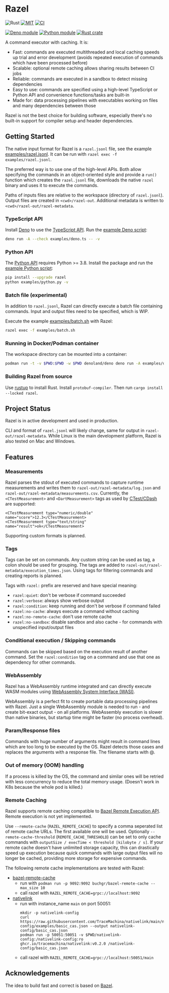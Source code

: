 # Razel

![Rust](https://img.shields.io/badge/language-rust-blue.svg)
[![MIT](https://img.shields.io/badge/license-MIT-blue.svg)](https://github.com/reu-dev/razel/blob/main/LICENSE.md)
[![CI](https://github.com/reu-dev/razel/actions/workflows/ci.yml/badge.svg)](https://github.com/reu-dev/razel/actions/workflows/ci.yml)

[![Deno module](https://shield.deno.dev/x/razel)](https://deno.land/x/razel)
[![Python module](https://img.shields.io/pypi/v/razel.svg)](https://pypi.org/pypi/razel)
[![Rust crate](https://img.shields.io/crates/v/razel.svg)](https://crates.io/crates/razel)

A command executor with caching. It is:

* Fast: commands are executed multithreaded and local caching speeds up trial and error development (avoids repeated
  execution of commands which have been processed before)
* Scalable: optional remote caching allows sharing results between CI jobs
* Reliable: commands are executed in a sandbox to detect missing dependencies
* Easy to use: commands are specified using a high-level TypeScript or Python API and convenience functions/tasks are
  built-in
* Made for: data processing pipelines with executables working on files and many dependencies between those

Razel is not the best choice for building software, especially there's no built-in support for compiler setup and header
dependencies.

## Getting Started

The native input format for Razel is a `razel.jsonl` file, see the example [examples/razel.jsonl](examples/razel.jsonl).
It can be run with `razel exec -f examples/razel.jsonl`.

The preferred way is to use one of the high-level APIs. Both allow specifying the commands in an object-oriented style
and provide a `run()` function which creates the `razel.jsonl` file, downloads the native `razel` binary
and uses it to execute the commands.

Paths of inputs files are relative to the workspace (directory of `razel.jsonl`). Output files are created
in `<cwd>/razel-out`. Additional metadata is written to `<cwd>/razel-out/razel-metadata`.

### TypeScript API

Install [Deno](https://deno.land/) to use the [TypeScript API](apis/deno/razel.ts).
Run the [example Deno script](examples/deno.ts):

```bash
deno run -A --check examples/deno.ts -- -v
```

### Python API

The [Python API](apis/python/razel.py) requires Python >= 3.8.
Install the package and run the [example Python script](examples/python.py):

```bash
pip install --upgrade razel
python examples/python.py -v
```

### Batch file (experimental)

In addition to `razel.jsonl`, Razel can directly execute a batch file containing commands.
Input and output files need to be specified, which is WIP.

Execute the example [examples/batch.sh](examples/batch.sh) with Razel:

```bash
razel exec -f examples/batch.sh
```

### Running in Docker/Podman container

The workspace directory can be mounted into a container:

```bash
podman run -t -v $PWD:$PWD -w $PWD denoland/deno deno run -A examples/deno.ts
```

### Building Razel from source

Use [rustup](https://rustup.rs/) to install Rust. Install `protobuf-compiler`. Then run `cargo install --locked razel`.

## Project Status

Razel is in active development and used in production.

CLI and format of `razel.jsonl` will likely change, same for output in `razel-out/razel-metadata`.
While Linux is the main development platform, Razel is also tested on Mac and Windows.

## Features

### Measurements

Razel parses the stdout of executed commands to capture runtime measurements and writes them
to `razel-out/razel-metadata/log.json` and `razel-out/razel-metadata/measurements.csv`.
Currently, the `<CTestMeasurement>` and `<DartMeasurement>` tags as used
by [CTest/CDash](https://cmake.org/cmake/help/latest/command/ctest_test.html#additional-test-measurements) are
supported:

```
<CTestMeasurement type="numeric/double" name="score">12.3</CTestMeasurement>
<CTestMeasurement type="text/string" name="result">ok</CTestMeasurement>
```

Supporting custom formats is planned.

### Tags

Tags can be set on commands. Any custom string can be used as tag, a colon should be used for grouping.
The tags are added to `razel-out/razel-metadata/execution_times.json`.
Using tags for filtering commands and creating reports is planned.

Tags with `razel:` prefix are reserved and have special meaning:

- `razel:quiet`: don't be verbose if command succeeded
- `razel:verbose`: always show verbose output
- `razel:condition`: keep running and don't be verbose if command failed
- `razel:no-cache`: always execute a command without caching
- `razel:no-remote-cache`: don't use remote cache
- `razel:no-sandbox`: disable sandbox and also cache - for commands with unspecified input/output files

### Conditional execution / Skipping commands

Commands can be skipped based on the execution result of another command. Set the `razel:condition` tag on a command
and use that one as dependency for other commands.

### WebAssembly

Razel has a WebAssembly runtime integrated and can directly execute WASM modules
using [WebAssembly System Interface (WASI)](https://wasi.dev/).

WebAssembly is a perfect fit to create portable data processing pipelines with Razel.
Just a single WebAssembly module is needed to run - and create bit-exact output - on all platforms.
WebAssembly execution is slower than native binaries, but startup time might be faster (no process overhead).

### Param/Response files

Commands with huge number of arguments might result in command lines which are too long to be executed by the OS.
Razel detects those cases and replaces the arguments with a response file. The filename starts with @.

### Out of memory (OOM) handling

If a process is killed by the OS, the command and similar ones will be retried with less concurrency to reduce the
total memory usage. (Doesn't work in K8s because the whole pod is killed.)

### Remote Caching

Razel supports remote caching compatible to
[Bazel Remote Execution API](https://github.com/bazelbuild/remote-apis/blob/main/build/bazel/remote/execution/v2/remote_execution.proto).
Remote execution is not yet implemented.

Use `--remote-cache` (`RAZEL_REMOTE_CACHE`) to specify a comma seperated list of remote cache URLs.
The first available one will be used.
Optionally `--remote-cache-threshold` (`REMOTE_CACHE_THRESHOLD`) can be set to only cache commands with
`outputSize / execTime < threshold [kilobyte / s]`. If your remote cache doesn't have unlimited storage capacity,
this can drastically speed up execution because quick commands with large output files will no longer be cached,
providing more storage for expensive commands.

The following remote cache implementations are tested with Razel:

* [bazel-remote-cache](https://github.com/buchgr/bazel-remote)
    - run with `podman run -p 9092:9092 buchgr/bazel-remote-cache --max_size 10`
    - call razel with `RAZEL_REMOTE_CACHE=grpc://localhost:9092`
* [nativelink](https://github.com/TraceMachina/nativelink)
    - run with instance_name `main` on port 50051:
        ```
        mkdir -p nativelink-config
        curl https://raw.githubusercontent.com/TraceMachina/nativelink/main/nativelink-config/examples/basic_cas.json --output nativelink-config/basic_cas.json
        podman run -p 50051:50051 -v $PWD/nativelink-config:/nativelink-config:ro ghcr.io/tracemachina/nativelink:v0.2.0 /nativelink-config/basic_cas.json
        ```
    - call razel with `RAZEL_REMOTE_CACHE=grpc://localhost:50051/main`

## Acknowledgements

The idea to build fast and correct is based on [Bazel](https://bazel.build/). 
